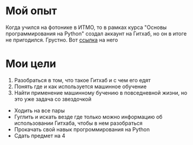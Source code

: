 # Мой опыт
Когда учился на фотонике в ИТМО, то в рамках курса "Основы программирования на Python" создал аккаунт на Гитхаб, но он в итоге не пригодился. Грустно. Вот [ссылка](https://github.com/AlekseiMarinchenko) на него
# Мои цели
1. Разобраться в том, что такое Гитхаб и с чем его едят
2. Понять где и как используется машинное обучение
3. Найти применение машинному бучению в повседневной жизни, но это уже задача со звездочкой

* Ходить на все пары
* Гуглить и искать везде где только можно информацию об использовании Гитхаба, чтобы в нем разобраться
* Прокачать свой навык прогроммирования на Python
* Сдать предмет на 4
